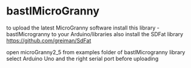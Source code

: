 # bastlMicroGranny

to upload the latest MicroGranny software install this library - bastlMicrogranny to your Arduino/libraries
also install the SDFat library https://github.com/greiman/SdFat

open microGranny2_5 from examples folder of bastlMicrogranny library
select Arduino Uno and the right serial port before uploading

